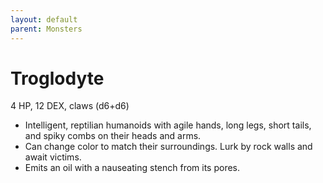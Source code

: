 ```yaml
---
layout: default
parent: Monsters
---
```

# Troglodyte

4 HP, 12 DEX, claws (d6+d6)

-   Intelligent, reptilian humanoids with agile hands, long legs, short
    tails, and spiky combs on their heads and arms.
-   Can change color to match their surroundings. Lurk by rock walls and
    await victims.
-   Emits an oil with a nauseating stench from its pores.

